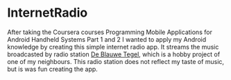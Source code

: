# InternetRadio
After taking the Coursera courses Programming Mobile Applications for Android Handheld Systems Part 1 and 2 I wanted to apply my Android knowledge by creating this simple internet radio app. It streams the music broadcasted by radio station [De Blauwe Tegel](http://www.radiodeblauwetegel.nl), which is a hobby project of one of my neighbours. This radio station does not reflect my taste of music, but is was fun creating the app.

